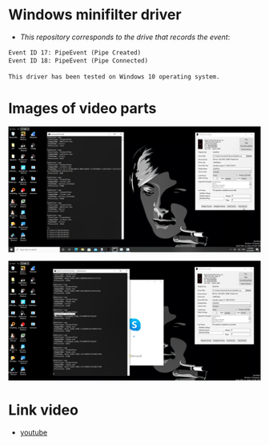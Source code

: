 # Windows minifilter driver

* _This repository corresponds to the drive that records the event_:
```
Event ID 17: PipeEvent (Pipe Created)
Event ID 18: PipeEvent (Pipe Connected)

This driver has been tested on Windows 10 operating system.
```

# Images of video parts

![pic_1](pic/1.png)

![pic_2](pic/2.png)

# Link video

- [youtube](#https://www.youtube.com/@0xDecoder69)





















